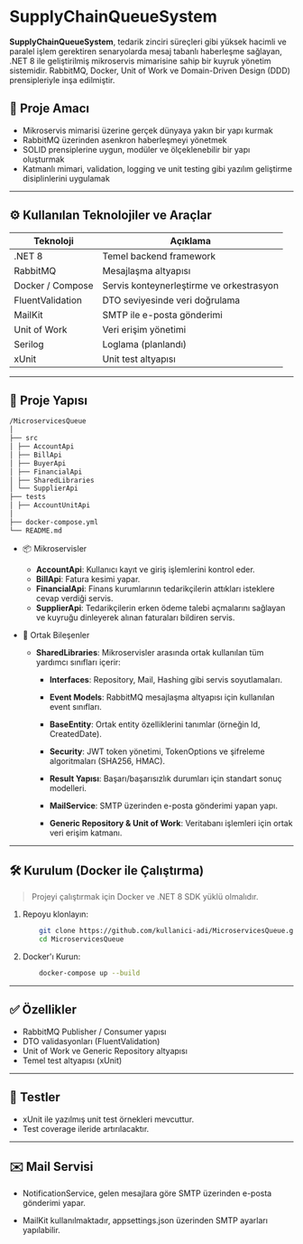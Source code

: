 # SupplyChainQueueSystem

**SupplyChainQueueSystem**, tedarik zinciri süreçleri gibi yüksek hacimli ve paralel işlem gerektiren senaryolarda mesaj tabanlı haberleşme sağlayan, .NET 8 ile geliştirilmiş mikroservis mimarisine sahip bir kuyruk yönetim sistemidir. RabbitMQ, Docker, Unit of Work ve Domain-Driven Design (DDD) prensipleriyle inşa edilmiştir.

## 🚀 Proje Amacı

- Mikroservis mimarisi üzerine gerçek dünyaya yakın bir yapı kurmak  
- RabbitMQ üzerinden asenkron haberleşmeyi yönetmek  
- SOLID prensiplerine uygun, modüler ve ölçeklenebilir bir yapı oluşturmak  
- Katmanlı mimari, validation, logging ve unit testing gibi yazılım geliştirme disiplinlerini uygulamak

---

## ⚙️ Kullanılan Teknolojiler ve Araçlar

| Teknoloji         | Açıklama                                      |
|------------------|-----------------------------------------------|
| .NET 8           | Temel backend framework                       |
| RabbitMQ         | Mesajlaşma altyapısı                          |
| Docker / Compose | Servis konteynerleştirme ve orkestrasyon      |
| FluentValidation | DTO seviyesinde veri doğrulama                |
| MailKit          | SMTP ile e-posta gönderimi                    |
| Unit of Work     | Veri erişim yönetimi                          |
| Serilog          | Loglama (planlandı)                           |
| xUnit            | Unit test altyapısı                           |

---

## 🧱 Proje Yapısı

```bash
/MicroservicesQueue
│
├── src
│ ├── AccountApi
│ ├── BillApi
│ ├── BuyerApi
│ ├── FinancialApi
│ ├── SharedLibraries
│ └── SupplierApi
├── tests
│ ├── AccountUnitApi
│
├── docker-compose.yml
└── README.md
```
- 📦 Mikroservisler
    - **AccountApi**: Kullanıcı kayıt ve giriş işlemlerini kontrol eder.
    - **BillApi**: Fatura kesimi yapar.
    - **FinancialApi**: Finans kurumlarının tedarikçilerin attıkları isteklere cevap verdiği servis.
    - **SupplierApi**: Tedarikçilerin erken ödeme talebi açmalarını sağlayan ve kuyruğu dinleyerek alınan faturaları bildiren servis.

- 🔁 Ortak Bileşenler
    - **SharedLibraries**: Mikroservisler arasında ortak kullanılan tüm yardımcı sınıfları içerir:

      - **Interfaces**: Repository, Mail, Hashing gibi servis soyutlamaları.

      - **Event Models**: RabbitMQ mesajlaşma altyapısı için kullanılan event sınıfları.

      - **BaseEntity**: Ortak entity özelliklerini tanımlar (örneğin Id, CreatedDate).

      - **Security**: JWT token yönetimi, TokenOptions ve şifreleme algoritmaları (SHA256, HMAC).

      - **Result Yapısı**: Başarı/başarısızlık durumları için standart sonuç modelleri.

      - **MailService**: SMTP üzerinden e-posta gönderimi yapan yapı.

      - **Generic Repository & Unit of Work**: Veritabanı işlemleri için ortak veri erişim katmanı.
---

## 🛠️ Kurulum (Docker ile Çalıştırma)

> Projeyi çalıştırmak için Docker ve .NET 8 SDK yüklü olmalıdır.

1. Repoyu klonlayın:

    ```bash
        git clone https://github.com/kullanici-adi/MicroservicesQueue.git
        cd MicroservicesQueue
    ```
2. Docker'ı Kurun:
    ```bash
        docker-compose up --build
    ```
---
## ✅ Özellikler

-  RabbitMQ Publisher / Consumer yapısı
-  DTO validasyonları (FluentValidation)
-  Unit of Work ve Generic Repository altyapısı
-  Temel test altyapısı (xUnit)
---
## 🧪 Testler

- xUnit ile yazılmış unit test örnekleri mevcuttur.
- Test coverage ileride artırılacaktır.
---
## ✉️ Mail Servisi

- NotificationService, gelen mesajlara göre SMTP üzerinden e-posta gönderimi yapar.

- MailKit kullanılmaktadır, appsettings.json üzerinden SMTP ayarları yapılabilir.


